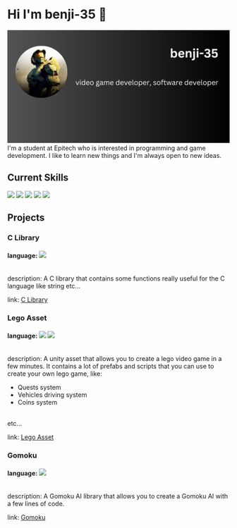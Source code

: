 # Hi I'm benji-35 👋

<img src="./images/banner.png">
I'm a student at Epitech who is interested in programming and game development.
I like to learn new things and I'm always open to new ideas.

## Current Skills
<img src="https://img.shields.io/badge/C-00599C?style=for-the-badge&logo=c&logoColor=white">
<img src="https://img.shields.io/badge/C%2B%2B-00599C?style=for-the-badge&logo=c%2B%2B&logoColor=white">
<img src="https://img.shields.io/badge/C%23-239120?style=for-the-badge&logo=c-sharp&logoColor=white">
<img src="https://img.shields.io/badge/Java-ED8B00?style=for-the-badge&logo=openjdk&logoColor=white">
<img src="https://img.shields.io/badge/Unity-100000?style=for-the-badge&logo=unity&logoColor=white">

## Projects

### C Library
#### language: <img src="https://img.shields.io/badge/C-00599C?style=for-the-badge&logo=c&logoColor=white">
<br>
description: A C library that contains some functions really useful for the C language like string etc...

link: [C Library](https://github.com/benji-35/kap-CLib)

### Lego Asset
#### language: <img src="https://img.shields.io/badge/C%23-239120?style=for-the-badge&logo=c-sharp&logoColor=white"> <img src="https://img.shields.io/badge/Unity-100000?style=for-the-badge&logo=unity&logoColor=white">
<br>
description: A unity asset that allows you to create a lego video game in a few minutes. It contains a lot of prefabs and scripts that you can use to create your own lego game, like:

- Quests system
- Vehicles driving system
- Coins system
<br>
etc...

link: [Lego Asset](https://github.com/benji-35/Lego-Tools-Unity-Asset)


### Gomoku
#### language: <img src="https://img.shields.io/badge/C%2B%2B-00599C?style=for-the-badge&logo=c%2B%2B&logoColor=white">
<br>
description: A Gomoku AI library that allows you to create a Gomoku AI with a few lines of code.

link: [Gomoku](https://github.com/benji-35/Gomoku)